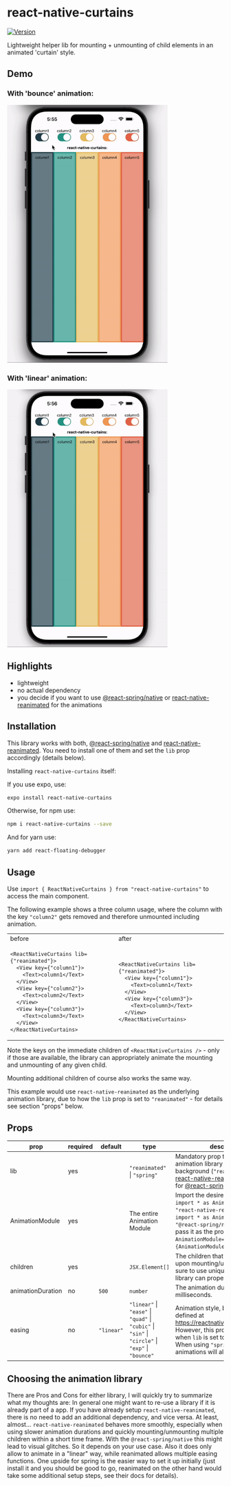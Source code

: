 # react-native-curtains

[![Version](https://img.shields.io/npm/v/react-native-curtains)](https://www.npmjs.com/package/react-native-curtains)

Lightweight helper lib for mounting + unmounting of child elements in an animated 'curtain' style.

## Demo

### With 'bounce' animation:

<img height="600" alt="react-native-curtains-demo-bounce-gif" src="documentation/gifs/react-native-curtains-bounce.gif" />

### With 'linear' animation:

<img height="600" alt="react-native-curtains-demo-linear-gif" src="documentation/gifs/react-native-curtains-linear.gif" />

## Highlights

- lightweight
- no actual dependency
- you decide if you want to use <a href="https://www.npmjs.com/package/@react-spring/native">@react-spring/native</a> or <a href="https://www.npmjs.com/package/react-native-reanimated">react-native-reanimated</a> for the animations

## Installation

This library works with both, <a href="https://www.npmjs.com/package/@react-spring/native">@react-spring/native</a> and <a href="https://www.npmjs.com/package/react-native-reanimated">react-native-reanimated</a>. You need to install one of them and set the `lib` prop accordingly (details below).

Installing `react-native-curtains` itself:

If you use expo, use:

```bash
expo install react-native-curtains
```

Otherwise, for npm use:

```bash
npm i react-native-curtains --save
```

And for yarn use:

```bash
yarn add react-floating-debugger
```

## Usage

Use `import { ReactNativeCurtains } from "react-native-curtains"` to access the main component.

The following example shows a three column usage, where the column with the key `"column2"` gets removed and therefore unmounted including animation.

<table>
<tr>
<td> before </td> <td> after </td>
</tr>
<tr>
<td>

```tsx
<ReactNativeCurtains lib={"reanimated"}>
  <View key={"column1"}>
    <Text>column1</Text>
  </View>
  <View key={"column2"}>
    <Text>column2</Text>
  </View>
  <View key={"column3"}>
    <Text>column3</Text>
  </View>
</ReactNativeCurtains>
```

</td>
<td>

```tsx
<ReactNativeCurtains lib={"reanimated"}>
  <View key={"column1"}>
    <Text>column1</Text>
  </View>
  <View key={"column3"}>
    <Text>column3</Text>
  </View>
</ReactNativeCurtains>
```

</td>
</tr></table>

Note the keys on the immediate children of `<ReactNativeCurtains />` - only if those are available, the library can appropriately animate the mounting and unmounting of any given child.

Mounting additional children of course also works the same way.

This example would use `react-native-reanimated` as the underlying animation library, due to how the `lib` prop is set to `"reanimated"` - for details see section "props" below.

## Props

| prop              | required | default    | type                                                                                                                          | description                                                                                                                                                                                                                                                                                  |
| ----------------- | -------- | ---------- | ----------------------------------------------------------------------------------------------------------------------------- |----------------------------------------------------------------------------------------------------------------------------------------------------------------------------------------------------------------------------------------------------------------------------------------------|
| lib               | yes      |            | `"reanimated"` &#124; `"spring"`                                                                                              | Mandatory prop to define the animation library used in the background (`"reanimated"` for <a href="https://www.npmjs.com/package/react-native-reanimated">react-native-reanimated</a>, `"spring"` for <a href="https://www.npmjs.com/package/@react-spring/native">@react-spring/native</a>) |
| AnimationModule   | yes      |            | The entire Animation Module                                                                                                   | Import the desired module via `import * as AnimationModule from "react-native-reanimated"` or `import * as AnimationModule from "@react-spring/native"` and then pass it as the prop's value, like `AnimationModule={AnimationModule}`.                                                      |
| children          | yes      |            | `JSX.Element[]`                                                                                                               | The children that will be animated upon mounting/unmounting. Make sure to use unique `key`s so that the library can properly do its job.                                                                                                                                                     |
| animationDuration | no       | `500`      | `number`                                                                                                                      | The animation duration in milliseconds.                                                                                                                                                                                                                                                      |
| easing            | no       | `"linear"` | `"linear"` &#124; `"ease"` &#124; `"quad"` &#124; `"cubic"` &#124; `"sin"` &#124; `"circle"` &#124; `"exp"` &#124; `"bounce"` | Animation style, based on functions defined at https://reactnative.dev/docs/easing. However, this prop is only allowed when `lib` is set to `"reanimated"`. When using `"spring"` the animations will always be linear.                                                                      |

## Choosing the animation library

There are Pros and Cons for either library, I will quickly try to summarize what my thoughts are:
In general one might want to re-use a library if it is already part of a app. If you have already setup `react-native-reanimated`, there is no need to add an additional dependency, and vice versa.
At least, almost... `react-native-reanimated` behaves more smoothly, especially when using slower animation durations and quickly mounting/unmounting multiple children within a short time frame. With the `@react-spring/native` this might lead to visual glitches.
So it depends on your use case. Also it does only allow to animate in a "linear" way, while reanimated allows multiple easing functions. One upside for spring is the easier way to set it up initially (just install it and you should be good to go, reanimated on the other hand would take some additional setup steps, see their docs for details).
